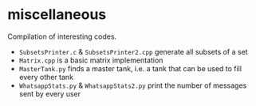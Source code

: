 # miscellaneous

Compilation of interesting codes.
- `SubsetsPrinter.c` & `SubsetsPrinter2.cpp` generate all subsets of a set
- `Matrix.cpp` is a basic matrix implementation
- `MasterTank.py` finds a master tank, i.e. a tank that can be used to fill every other tank
- `WhatsappStats.py` & `WhatsappStats2.py` print the number of messages sent by every user
